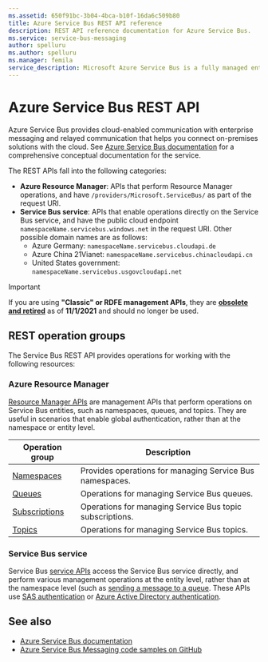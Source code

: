 ```yaml
---
ms.assetid: 650f91bc-3b04-4bca-b10f-16da6c509b80
title: Azure Service Bus REST API reference
description: REST API reference documentation for Azure Service Bus. 
ms.service: service-bus-messaging
author: spelluru
ms.author: spelluru
ms.manager: femila
service_description: Microsoft Azure Service Bus is a fully managed enterprise integration message broker. Service Bus can decouple applications and services. Service Bus offers a reliable and secure platform for asynchronous transfer of data and state.
---
```


# Azure Service Bus REST API

Azure Service Bus provides cloud-enabled communication with enterprise messaging and relayed communication that helps you connect on-premises solutions with the cloud. See [Azure Service Bus documentation](https://docs.microsoft.com/rest/api/resources) for a comprehensive conceptual documentation for the service. 

The REST APIs fall into the following categories:

- **Azure Resource Manager**: APIs that perform Resource Manager operations, and have `/providers/Microsoft.ServiceBus/` as part of the request URI. 
- **Service Bus service**: APIs that enable operations directly on the Service Bus service, and have the public cloud endpoint `namespaceName.servicebus.windows.net` in the request URI. Other possible domain names are as follows:
   - Azure Germany: `namespaceName.servicebus.cloudapi.de`
   - Azure China 21Vianet: `namespaceName.servicebus.chinacloudapi.cn`
   - United States government: `namespaceName.servicebus.usgovcloudapi.net`

> [!IMPORTANT]
> If you are using **"Classic" or RDFE management APIs**, they are [**obsolete and retired**](https://docs.microsoft.com/azure/service-bus-messaging/deprecate-service-bus-management) as of **11/1/2021** and should no longer be used.


## REST operation groups
The Service Bus REST API provides operations for working with the following resources:

### Azure Resource Manager

[Resource Manager APIs](/rest/api/servicebus/namespaces) are management APIs that perform operations on Service Bus entities, such as namespaces, queues, and topics. They are useful in scenarios that enable global authentication, rather than at the namespace or entity level.

| Operation group               | Description                                                                             |
|-------------------------------|-----------------------------------------------------------------------------------------|
| [Namespaces](xref:management.azure.com.servicebus.stable.namespaces)          | Provides operations for managing Service Bus namespaces. |
| [Queues](xref:management.azure.com.servicebus.stable.queues)  | Operations for managing Service Bus queues. |
| [Subscriptions](xref:management.azure.com.servicebus.stable.subscriptions)  | Operations for managing Service Bus topic subscriptions. |
| [Topics](xref:management.azure.com.servicebus.stable.topics)  | Operations for managing Service Bus topics. |

### Service Bus service

Service Bus [service APIs](/rest/api/servicebus/service-bus-runtime-rest) access the Service Bus service directly, and perform various management operations at the entity level, rather than at the namespace level (such as [sending a message to a queue](/rest/api/servicebus/send-message-to-queue). These APIs use [SAS authentication](https://docs.microsoft.com/azure/service-bus-messaging/service-bus-sas) or [Azure Active Directory authentication](https://docs.microsoft.com/azure/service-bus-messaging/authenticate-application).  

## See also

- [Azure Service Bus documentation](https://docs.microsoft.com/azure/service-bus)
- [Azure Service Bus Messaging code samples on GitHub](https://github.com/Azure-Samples/azure-servicebus-messaging-samples)
